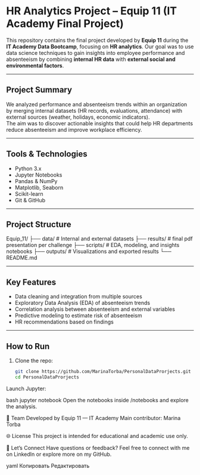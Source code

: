 #  HR Analytics Project – Equip 11 (IT Academy Final Project)

This repository contains the final project developed by **Equip 11** during the **IT Academy Data Bootcamp**, focusing on **HR analytics**. Our goal was to use data science techniques to gain insights into employee performance and absenteeism by combining **internal HR data** with **external social and environmental factors**.

---

## Project Summary

We analyzed performance and absenteeism trends within an organization by merging internal datasets (HR records, evaluations, attendance) with external sources (weather, holidays, economic indicators).  
The aim was to discover actionable insights that could help HR departments reduce absenteeism and improve workplace efficiency.

---

##  Tools & Technologies

- Python 3.x  
- Jupyter Notebooks  
- Pandas & NumPy  
- Matplotlib, Seaborn  
- Scikit-learn  
- Git & GitHub

---

##  Project Structure

Equip_11/
├── data/ # Internal and external datasets
├── results/ # final pdf presentation per challenge
├── scripts/ # EDA, modeling, and insights notebooks
├── outputs/ # Visualizations and exported results
└── README.md

---

##  Key Features

-  Data cleaning and integration from multiple sources  
-  Exploratory Data Analysis (EDA) of absenteeism trends  
-  Correlation analysis between absenteeism and external variables  
-  Predictive modeling to estimate risk of absenteeism  
-  HR recommendations based on findings

---

##  How to Run

1. Clone the repo:
   ```bash
   git clone https://github.com/MarinaTorba/PersonalDataProrjects.git
   cd PersonalDataProrjects
Launch Jupyter:

bash
jupyter notebook
Open the notebooks inside /notebooks and explore the analysis.

👥 Team
Developed by Equip 11 — IT Academy
Main contributor: Marina Torba


🌐 License
This project is intended for educational and academic use only.

🤝 Let’s Connect
Have questions or feedback? Feel free to connect with me on LinkedIn or explore more on my GitHub.

yaml
Копировать
Редактировать
